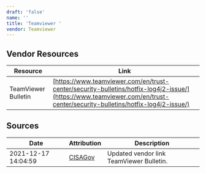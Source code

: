```yaml
---
draft: 'false'
name: ''
title: 'Teamviewer '
vendor: Teamviewer
---
```


## Vendor Resources
| Resource | Link |
| --- | --- |
| TeamViewer Bulletin | [https://www.teamviewer.com/en/trust-center/security-bulletins/hotfix-log4j2-issue/](https://www.teamviewer.com/en/trust-center/security-bulletins/hotfix-log4j2-issue/) |



## Sources
| Date | Attribution | Description |
| --- | --- | --- |
| 2021-12-17 14:04:59 | [CISAGov](https://raw.githubusercontent.com/cisagov/log4j-affected-db/develop/README.md) | Updated vendor link TeamViewer Bulletin.  |
